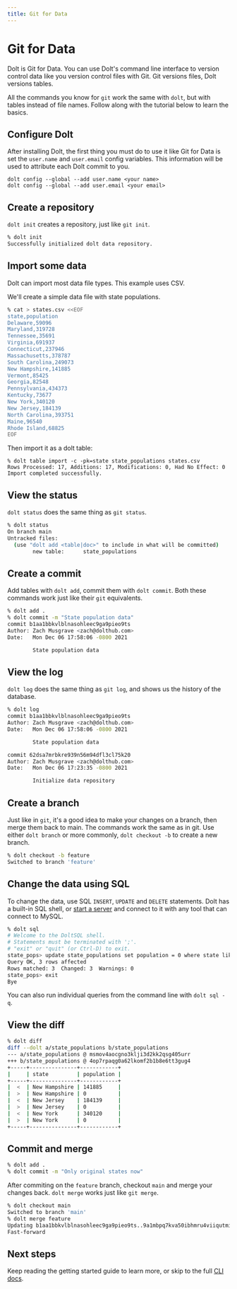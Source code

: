 ```yaml
---
title: Git for Data
---
```


# Git for Data

Dolt is Git for Data. You can use Dolt's command line interface to
version control data like you version control files with Git. Git
versions files, Dolt versions tables.

All the commands you know for `git` work the same with `dolt`, but
with tables instead of file names. Follow along with the tutorial
below to learn the basics.

## Configure Dolt

After installing Dolt, the first thing you must do to use it like Git
for Data is set the `user.name` and `user.email` config
variables. This information will be used to attribute each Dolt commit
to you.

```
dolt config --global --add user.name <your name>
dolt config --global --add user.email <your email>
```

## Create a repository

`dolt init` creates a repository, just like `git init`.

```bash
% dolt init
Successfully initialized dolt data repository.
```

## Import some data

Dolt can import most data file types. This example uses CSV.

We'll create a simple data file with state populations.

```bash
% cat > states.csv <<EOF
state,population
Delaware,59096
Maryland,319728
Tennessee,35691
Virginia,691937
Connecticut,237946
Massachusetts,378787
South Carolina,249073
New Hampshire,141885
Vermont,85425
Georgia,82548
Pennsylvania,434373
Kentucky,73677
New York,340120
New Jersey,184139
North Carolina,393751
Maine,96540
Rhode Island,68825
EOF
```

Then import it as a dolt table:

```
% dolt table import -c -pk=state state_populations states.csv
Rows Processed: 17, Additions: 17, Modifications: 0, Had No Effect: 0
Import completed successfully.
```

## View the status

`dolt status` does the same thing as `git status`.

```bash
% dolt status
On branch main
Untracked files:
  (use "dolt add <table|doc>" to include in what will be committed)
        new table:      state_populations
```

## Create a commit

Add tables with `dolt add`, commit them with `dolt commit`. Both these
commands work just like their `git` equivalents.

```bash
% dolt add .
% dolt commit -m "State population data"
commit b1aa1bbkvlblnasohleec9ga9pieo9ts
Author: Zach Musgrave <zach@dolthub.com>
Date:   Mon Dec 06 17:58:06 -0800 2021

        State population data
```

## View the log

`dolt log` does the same thing as `git log`, and shows us the history
of the database.

```bash
% dolt log
commit b1aa1bbkvlblnasohleec9ga9pieo9ts
Author: Zach Musgrave <zach@dolthub.com>
Date:   Mon Dec 06 17:58:06 -0800 2021

        State population data

commit 62dsa7mrbkre939n56m94dfl3cl75k20
Author: Zach Musgrave <zach@dolthub.com>
Date:   Mon Dec 06 17:23:35 -0800 2021

        Initialize data repository
```

## Create a branch

Just like in `git`, it's a good idea to make your changes on a branch,
then merge them back to main. The commands work the same as in
git. Use either `dolt branch` or more commonly, `dolt checkout -b` to
create a new branch.

```bash
% dolt checkout -b feature
Switched to branch 'feature'
```

## Change the data using SQL

To change the data, use SQL `INSERT`, `UPDATE` and `DELETE`
statements. Dolt has a built-in SQL shell, or [start a
server](database.md) and connect to it with any tool that can connect
to MySQL.

```bash
% dolt sql
# Welcome to the DoltSQL shell.
# Statements must be terminated with ';'.
# "exit" or "quit" (or Ctrl-D) to exit.
state_pops> update state_populations set population = 0 where state like 'New%';
Query OK, 3 rows affected
Rows matched: 3  Changed: 3  Warnings: 0
state_pops> exit
Bye
```

You can also run individual queries from the command line with `dolt
sql -q`.

## View the diff

```bash
% dolt diff
diff --dolt a/state_populations b/state_populations
--- a/state_populations @ msmov4aocgno3klji3d2kk2qsg405urr
+++ b/state_populations @ 4op7rpaqg0a62lkomf2b1b8e6tt3gug4
+-----+---------------+------------+
|     | state         | population |
+-----+---------------+------------+
|  <  | New Hampshire | 141885     |
|  >  | New Hampshire | 0          |
|  <  | New Jersey    | 184139     |
|  >  | New Jersey    | 0          |
|  <  | New York      | 340120     |
|  >  | New York      | 0          |
+-----+---------------+------------+
```

## Commit and merge

```bash
% dolt add .
% dolt commit -m "Only original states now"
```

After commiting on the `feature` branch, checkout `main` and merge
your changes back. `dolt merge` works just like `git merge`.

```bash
% dolt checkout main
Switched to branch 'main'
% dolt merge feature
Updating b1aa1bbkvlblnasohleec9ga9pieo9ts..9a1mbpq7kva50ibhmru4viiqutmiqmmm
Fast-forward
```

## Next steps

Keep reading the getting started guide to learn more, or skip to the
full [CLI docs](../../reference/cli.md).
